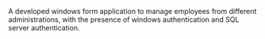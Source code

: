 A developed windows form application to manage employees from different administrations, with the presence of windows authentication and SQL server authentication.
